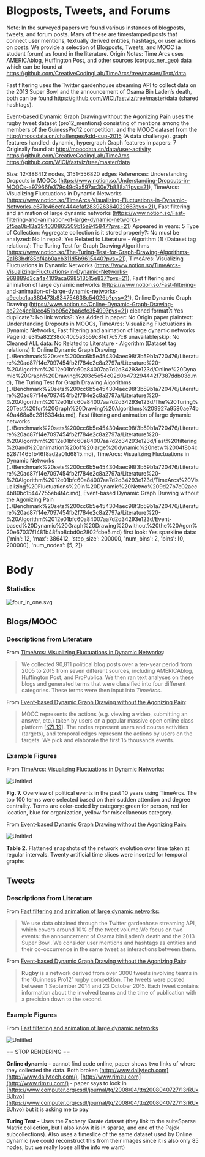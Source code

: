 # Blogposts, Tweets, and Forums

Note: In the surveyed papers we found various instances of blogposts, tweets, and forum posts. Many of these are timestamped posts that connect user mentions, textually derived entities, hashtags, or user actions on posts. We provide a selection of Blogposts, Tweets, and MOOC (a student forum) as found in the literature. 
Origin Notes: Time Arcs uses AMERICAblog, Huffington Post, and other sources (corpus_ner_geo) data which can be found at https://github.com/CreativeCodingLab/TimeArcs/tree/master/Text/data.

Fast filtering uses the Twitter gardenhouse streaming API to collect data on the 2013 Super Bowl and the announcement of Osama Bin Laden’s death, both can be found https://github.com/WICI/fastviz/tree/master/data (shared hashtags).

Event-based Dynamic Graph Drawing without the Agonizing Pain uses the rugby tweet dataset (pro12_mentions) consisting of mentions among the members of the GuinessPro12 competition, and the MOOC dataset from the http://moocdata.cn/challenges/kdd-cup-2015 (A data challenge).
graph features handled: dynamic, hypergraph
Graph features in papers: 7
Originally found at: http://moocdata.cn/data/user-activity
https://github.com/CreativeCodingLab/TimeArcs
https://github.com/WICI/fastviz/tree/master/data

Size: 12-386412 nodes, 3151-556820 edges
References: Understanding Dropouts in MOOCs (https://www.notion.so/Understanding-Dropouts-in-MOOCs-a97966fe379c49c9a597ac30e7b838a1?pvs=21), TimeArcs: Visualizing Fluctuations in Dynamic Networks (https://www.notion.so/TimeArcs-Visualizing-Fluctuations-in-Dynamic-Networks-e671c46ecfa444efaf28392636402266?pvs=21), Fast filtering and animation of large dynamic networks (https://www.notion.so/Fast-filtering-and-animation-of-large-dynamic-networks-2f5aa0b43a394030865509b15a945847?pvs=21)
Appeared in years: 5
Type of Collection: Aggregate collection
is it stored properly?: No
must be analyzed: No
In repo?: Yes
Related to Literature - Algorithm (1) (Dataset tag relations): The Turing Test for Graph Drawing Algorithms (https://www.notion.so/The-Turing-Test-for-Graph-Drawing-Algorithms-2a183bdf85bf4ab0acb311d5b9615440?pvs=21), TimeArcs: Visualizing Fluctuations in Dynamic Networks (https://www.notion.so/TimeArcs-Visualizing-Fluctuations-in-Dynamic-Networks-968889d3ca4a4109aca698513515e837?pvs=21), Fast filtering and animation of large dynamic
networks (https://www.notion.so/Fast-filtering-and-animation-of-large-dynamic-networks-a9ecbc1aa880473b834754638c54026b?pvs=21), Online Dynamic Graph Drawing (https://www.notion.so/Online-Dynamic-Graph-Drawing-ae22e4cc10ec451bb95c2ba6cfc35499?pvs=21)
cleaned format?: Yes
duplicate?: No
link works?: Yes
Added in paper: No
Origin paper plaintext: Understanding Dropouts in MOOCs, TimeArcs: Visualizing Fluctuations in Dynamic Networks, Fast filtering and animation of large dynamic networks
Page id: e315a82238dc40c5a3559c81ef7c57c8
unavailable/skip: No
Cleaned ALL data: No
Related to Literature - Algorithm (Dataset tag relations) 1: Online Dynamic Graph Drawing (../Benchmark%20sets%200cc6b5e454304aec98f3b59b1a720476/Literature%20ad87f14e7097454fb2f784e2c8a2797a/Literature%20-%20Algorithm%2012e01bfc60a84007aa7d2d34293e123d/Online%20Dynamic%20Graph%20Drawing%203c5e54c02d0b473294442f7387ddb03d.md), The Turing Test for Graph Drawing Algorithms (../Benchmark%20sets%200cc6b5e454304aec98f3b59b1a720476/Literature%20ad87f14e7097454fb2f784e2c8a2797a/Literature%20-%20Algorithm%2012e01bfc60a84007aa7d2d34293e123d/The%20Turing%20Test%20for%20Graph%20Drawing%20Algorithms%209927a9580ae74b49a468a8c2816334da.md), Fast filtering and animation of large dynamic
networks (../Benchmark%20sets%200cc6b5e454304aec98f3b59b1a720476/Literature%20ad87f14e7097454fb2f784e2c8a2797a/Literature%20-%20Algorithm%2012e01bfc60a84007aa7d2d34293e123d/Fast%20filtering%20and%20animation%20of%20large%20dynamic%20netw%2004f8b4c82871465fb46f8ad2a01d6815.md), TimeArcs: Visualizing Fluctuations in Dynamic Networks (../Benchmark%20sets%200cc6b5e454304aec98f3b59b1a720476/Literature%20ad87f14e7097454fb2f784e2c8a2797a/Literature%20-%20Algorithm%2012e01bfc60a84007aa7d2d34293e123d/TimeArcs%20Visualizing%20Fluctuations%20in%20Dynamic%20Netwo%209d27b7e02aec4b80bc15447255eb4f4c.md), Event-based Dynamic Graph Drawing without the Agonizing Pain (../Benchmark%20sets%200cc6b5e454304aec98f3b59b1a720476/Literature%20ad87f14e7097454fb2f784e2c8a2797a/Literature%20-%20Algorithm%2012e01bfc60a84007aa7d2d34293e123d/Event-based%20Dynamic%20Graph%20Drawing%20without%20the%20Agon%20e67037f1481b48fab8cbd0c2802fcbe5.md)
first look: Yes
sparkline data: {'min': 12, 'max': 386412, 'step_size': 200000, 'num_bins': 2, 'bins': [0, 200000], 'num_nodes': [5, 2]}

# Body

### Statistics

![four_in_one.svg](Blogposts,%20Tweets,%20and%20Forums%20e315a82238dc40c5a3559c81ef7c57c8/four_in_one.svg)

## Blogs/MOOC

### Descriptions from Literature

From [TimeArcs: Visualizing Fluctuations in Dynamic Networks](https://doi.org/10.1111/cgf.12882):

> We collected 90,811 political blog posts over a ten-year period from 2005 to 2015 from seven different sources, including AMERICAblog, Huffington Post, and ProPublica. We then ran text analyses on these blogs and generated terms that were classified into four different categories. These terms were then input into *TimeArcs*.
> 

From [Event-based Dynamic Graph Drawing without the Agonizing Pain](https://onlinelibrary.wiley.com/doi/full/10.1111/cgf.14615):

> MOOC represents the actions (e.g. viewing a video, submitting an answer, etc.) taken by users on a popular massive open online class platform [[KZL19](https://onlinelibrary.wiley.com/doi/full/10.1111/cgf.14615#cgf14615-bib-0037)]. The nodes represent users and course activities (targets), and temporal edges represent the actions by users on the targets. We pick and elaborate the first 15 thousands events.
> 

### Example Figures

From [TimeArcs: Visualizing Fluctuations in Dynamic Networks](https://doi.org/10.1111/cgf.12882):

![Untitled](Blogposts,%20Tweets,%20and%20Forums%20e315a82238dc40c5a3559c81ef7c57c8/Untitled.png)

****************Fig. 7.**************** Overview of political events in the past 10 years using TimeArcs. The top 100 terms were selected based on their sudden attention and degree centrality. Terms are color-coded by category: green for person, red for location, blue for organization, yellow for miscellaneous category.

From [Event-based Dynamic Graph Drawing without the Agonizing Pain](https://onlinelibrary.wiley.com/doi/full/10.1111/cgf.14615):

![Untitled](Blogposts,%20Tweets,%20and%20Forums%20e315a82238dc40c5a3559c81ef7c57c8/Untitled%201.png)

**Table 2.** Flattened snapshots of the network evolution over time taken at regular intervals. Twenty artificial time slices were inserted for temporal graphs

## Tweets

### Descriptions from Literature

From  [Fast filtering and animation of large dynamic networks](https://epjdatascience.springeropen.com/articles/10.1140/epjds/s13688-014-0027-8):

> We use data obtained through the Twitter gardenhose streaming API, which covers around 10% of the tweet volume.We focus on two events: the announcement of Osama bin Laden’s death and the 2013 Super Bowl. We consider user mentions and hashtags as entities and their co-occurrence in the same tweet as interactions between them.
> 

From [Event-based Dynamic Graph Drawing without the Agonizing Pain](https://onlinelibrary.wiley.com/doi/10.1111/cgf.14615):

> **Rugby** is a network derived from over 3000 tweets involving teams in the ‘Guinness Pro12’ rugby competition. The tweets were posted between 1 September 2014 and 23 October 2015. Each tweet contains information about the involved teams and the time of publication with a precision down to the second.
> 

### Example Figures

From  [Fast filtering and animation of large dynamic networks](https://epjdatascience.springeropen.com/articles/10.1140/epjds/s13688-014-0027-8)

![Untitled](Blogposts,%20Tweets,%20and%20Forums%20e315a82238dc40c5a3559c81ef7c57c8/Untitled%202.png)

== STOP RENDERING ==

****************************************************************************************************************************************************************************************Online dynamic -****************************************************************************************************************************************************************************************  cannot find code online, paper shows two links of where they collected the data. Both broken [http://www.dailytech.com](http://www.dailytech.com/), [http://www.rimzu.com](http://www.rimzu.com/) - paper says to look in [https://www.computer.org/csdl/journal/tg/2008/04/ttg2008040727/13rRUxBJhvo](https://www.computer.org/csdl/journal/tg/2008/04/ttg2008040727/13rRUxBJhvo) but it is asking me to pay

**********************************************************Turing Test -********************************************************** Uses the Zachary Karate dataset (they link to the suiteSparse Matrix collection, but I also know it is in sparse, and one of the Pajek subcollections). Also uses a timeslice of the same dataset used by Online dynamic (we could reconstruct this from their images since it is also only 85 nodes, but we really loose all the info we want)
